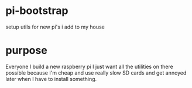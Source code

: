 # pi-bootstrap
setup utils for new pi's i add to my house

# purpose
Everyone I build a new raspberry pi I just want all the utilities on there possible
because I'm cheap and use really slow SD cards and get annoyed later when I have to install something.

